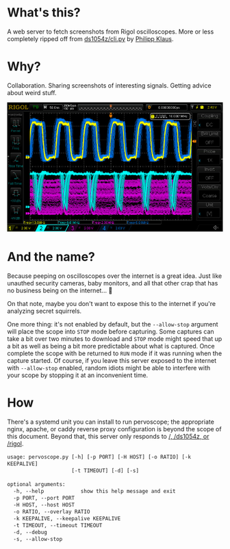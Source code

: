 # What's this?

A web server to fetch screenshots from Rigol oscilloscopes.
More or less completely ripped off from [ds1054z/cli.py](https://github.com/pklaus/ds1054z/blob/master/ds1054z/cli.py)
by [Philipp Klaus](https://github.com/pklaus/ds1054z/).

# Why?

Collaboration. Sharing screenshots of interesting signals. Getting advice about weird stuff.

![Screenshot](https://raw.githubusercontent.com/ckuethe/pervoscope/main/ds1054z_screenshot.jpg)


# And the name?

Because peeping on oscilloscopes over the internet is a great idea. Just like unauthed security
cameras, baby monitors, and all that other crap that has no business being on the internet... :cursing_face: 

On that note, maybe you don't want to expose this to the internet if you're analyzing secret squirrels.

One more thing: it's not enabled by default, but the `--allow-stop` argument will place the scope into
`STOP` mode before capturing. Some captures can take a bit over two minutes to download and `STOP` mode
might speed that up a bit as well as being a bit more predictable about what is captured. Once complete
the scope with be returned to `RUN` mode if it was running when the capture started. Of course, if you
leave this server exposed to the internet with `--allow-stop` enabled, random idiots might be able to
interfere with your scope by stopping it at an inconvenient time.

# How

There's a systemd unit you can install to run pervoscope; the appropriate nginx, apache, or caddy
reverse proxy configuration is beyond the scope of this document. Beyond that, this server only
responds to [/, /ds1054z, or /rigol](pervoscope.py#L104).

```
usage: pervoscope.py [-h] [-p PORT] [-H HOST] [-o RATIO] [-k KEEPALIVE]
                     [-t TIMEOUT] [-d] [-s]

optional arguments:
  -h, --help            show this help message and exit
  -p PORT, --port PORT
  -H HOST, --host HOST
  -o RATIO, --overlay RATIO
  -k KEEPALIVE, --keepalive KEEPALIVE
  -t TIMEOUT, --timeout TIMEOUT
  -d, --debug
  -s, --allow-stop
```

